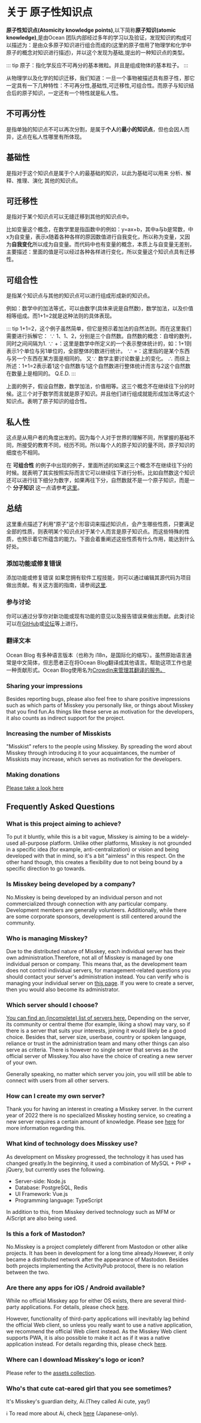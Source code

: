 # 关于 原子性知识点

**原子性知识点(Atomicity knowledge points)**,以下简称**原子知识(atomic knowledge)**,是由Ocean 团队内部经过多年的学习以及验证，发现知识的构成可以描述为：是由众多原子知识进行组合而成的(这里的原子借用了物理学和化学中原子的概念对知识进行描述)，并以这个发现为基础,提出的一种知识点的类型。

::: tip
原子：指化学反应不可再分的基本微粒。并且是组成物体的基本粒子。
:::

从物理学以及化学的知识迁移，我们知道：一旦一个事物被描述具有原子性，那它一定具有一下几种特性：不可再分性,基础性,可迁移性,可组合性。而原子与知识结合后的原子知识，一定还有一个特性就是私人性。


## 不可再分性

是指单独的知识点不可以再次分割，是属于**个人**的**最小的知识点**，但也会因人而异，这点在私人性哪里有所体现。

## 基础性

是指对于这个知识点是属于个人的最基础的知识，以此为基础可以用来 分析、解释、推理、演化 其他的知识点。


## 可迁移性

是指对于某个知识点可以无缝迁移到其他的知识点中。

比如变量这个概念，在数学里是指函数中的例如：y=ax+b，其中a与b是常数，中x为自变量，表示x随着各种各样的原因数值进行自我变化，所以称为变量，又因为**自我变化**所以成为自变量。而代码中也有变量的概念，本质上与自变量无差别，主要描述：里面的值是可以经过各种各样进行变化，所以变量这个知识点具有迁移性。


## 可组合性

是指某个知识点与其他的知识点可以进行组成形成新的知识点。

例如：数学中的加法等式，可以由数字(具体来说是自然数)，数学加法，以及价值相等组成。而1+1=2就是这种法则的具体表现。

::: tip
1+1=2，这个例子虽然简单，但它是预示着加法的自然法则。而在这里我们需要进行拆解它：
∵ 1、1、2，分别是三个自然数。自然数的概念：自增的数列，同时之间间隔为1.
∵ +：这里是数学中所定义的一个表示整体统计的，如：1+1则表示1个单位与另1单位的，全部整体的数进行统计。
∵ =：这里指的是某个东西与另一个东西在某方面是相同的。
又∵ 数学主要讨论数量上的变化。
∴ 而综上所述：1+1=2表示着1这个自然数与1这个自然数进行整体统计而言与2这个自然数在数量上是相同的。
Q.E.D.
:::

上面的例子，假设自然数，数学加法，价值相等。这三个概念不在继续往下分的时候。这三个对于数学而言就是原子知识。并且他们进行组成就能形成加法等式这个知识点。表明了原子知识的组合性。


## 私人性

这点是从用户者的角度出发的。因为每个人对于世界的理解不同，所掌握的基础不同，所接受的教育不同，经历不同。所以每个人的原子知识的量不同，原子知识的细度也不相同。

在 **可组合性** 的例子中出现的例子，里面所述的如果这三个概念不在继续往下分的时候。就表明了其实按照实际而言它可以继续往下进行分析。比如自然数这个知识还可以进行往下细分为数字，如果再往下分，自然数就不是一个原子知识，而是一个 **分子知识** 这一点请参考[这里]()。

## 总结

这里重点描述了利用"原子"这个形容词来描述知识点，会产生哪些性质，只要满足全部的性质，则表明某个知识点对于某个人而言是原子知识点。而这些特殊的性质，也预示着它所蕴含的能力。下面会着重阐述这些性质有什么作用，能达到什么好处。



### 添加功能或修复错误
添加功能或修复错误 如果您拥有软件工程技能，则可以通过编辑其源代码为项目做出贡献。有关这方面的指南，请参阅[这里](https://github.com/misskey-dev/misskey/blob/develop/CONTRIBUTING.md).
<!--TODO 将连接地址进行更换-->

### 参与讨论
你可以通过分享你对新功能或现有功能的意见以及报告错误来做出贡献。此类讨论可以在[GitHub](https://github.com/misskey-dev)或[论坛](https://forum.misskey.io/)等上进行。
<!--TODO 将连接地址进行更换-->

### 翻译文本
 Ocean Blog 有多种语言版本（也称为 i18n，是国际化的缩写）。虽然原始语言通常是中文简体，但志愿者正在将Ocean Blog翻译成其他语言。帮助这项工作也是一种贡献形式。Ocean Blog使用名为[Crowdin来管理其翻译的服务。](https://crowdin.com/project/misskey)
<!--TODO 更换地址-->

### Sharing your impressions
Besides reporting bugs, please also feel free to share positive impressions such as which parts of Misskey you personally like, or things about Misskey that you find fun.As things like these serve as motivation for the developers, it also counts as indirect support for the project.

### Increasing the number of Misskists
"Misskist" refers to the people using Misskey. By spreading the word about Misskey through introducing it to your acquaintances, the number of Misskists may increase, which serves as motivation for the developers.

### Making donations
[Please take a look here](./donate.md)

## Frequently Asked Questions
### What is this project aiming to achieve?
To put it bluntly, while this is a bit vague, Misskey is aiming to be a widely-used all-purpose platform. Unlike other platforms, Misskey is not grounded in a specific idea (for example, anti-centralization) or vision and being developed with that in mind, so it's a bit "aimless" in this respect. On the other hand though, this creates a flexibility due to not being bound by a specific direction to go towards.


### Is Misskey being developed by a company?
No.Misskey is being developed by an individual person and not commercialized through connection with any particular company. Development members are generally volunteers. Additionally, while there are some corporate sponsors, development is still centered around the community.

### Who is managing Misskey?
Due to the distributed nature of Misskey, each individual server has their own administration.Therefore, not all of Misskey is managed by one individual person or company. This means that, as the development team does not control individual servers, for management-related questions you should contact your server's administration instead. You can verify who is managing your individual server on [this page](/about). If you were to create a server, then you would also become its administrator.

### Which server should I choose?
[You can find an (incomplete) list of servers here.](../instances.md) Depending on the server, its community or central theme (for example, liking a show) may vary, so if there is a server that suits your interests, joining it would likely be a good choice. Besides that, server size, userbase, country or spoken language, reliance or trust in the administration team and many other things can also serve as criteria. There is however no single server that serves as the official server of Misskey.You also have the choice of creating a new server of your own.

Generally speaking, no matter which server you join, you will still be able to connect with users from all other servers.

### How can I create my own server?
Thank you for having an interest in creating a Misskey server. In the current year of 2022 there is no specialized Misskey hosting service, so creating a new server requires a certain amount of knowledge. Please see [here](./install.md) for more information regarding this.

### What kind of technology does Misskey use?
As development on Misskey progressed, the technology it has used has changed greatly.In the beginning, it used a combination of MySQL + PHP + jQuery, but currently uses the following.
- Server-side: Node.js
- Database: PostgreSQL, Redis
- UI Framework: Vue.js
- Programming language: TypeScript

In addition to this, from Misskey derived technology such as MFM or AiScript are also being used.

### Is this a fork of Mastodon?
No.Misskey is a project completely different from Mastodon or other alike projects. It has been in development for a long time already.However, it only became a distributed network after the appearance of Mastodon. Besides both projects implementing the ActivityPub protocol, there is no relation between the two.

### Are there any apps for iOS / Android available?
While no official Misskey app for either OS exists, there are several third-party applications. For details, please check [here](./apps).

However, functionality of third-party applications will inevitably lag behind the official Web client, so unless you really want to use a native application, we recommend the official Web client instead. As the Misskey Web client supports PWA, it is also possible to make it act as if it was a native application instead. For details regarding this, please check [here](todo).

### Where can I download Misskey's logo or icon?
Please refer to the [assets collection](../appendix/assets.html).

### Who's that cute cat-eared girl that you see sometimes?
It's Misskey's guardian deity, Ai.(They called Ai cute, yay!)
<div class="info">ℹ️ To read more about Ai, check <a href="https://xn--931a.moe/" target="_blank">here</a> (Japanese-only).</div>
